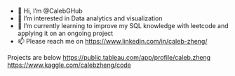 - 👋 Hi, I’m @CalebGHub
- 👀 I’m interested in Data analytics and visualization
- 🌱 I’m currently learning to improve my SQL knowledge with leetcode and applying it on an ongoing project
- 📫 Please reach me on https://www.linkedin.com/in/caleb-zheng/

Projects are below
https://public.tableau.com/app/profile/caleb.zheng
https://www.kaggle.com/calebzheng/code

<!---
CalebGHub/CalebGHub is a ✨ special ✨ repository because its `README.md` (this file) appears on your GitHub profile.
You can click the Preview link to take a look at your changes.
--->
